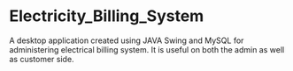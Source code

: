 # Electricity_Billing_System
A desktop application created using JAVA Swing and MySQL for administering electrical billing system. It is useful on both the admin as well as customer side.
